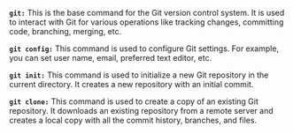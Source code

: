 **`git:`** This is the base command for the Git version control system. It is used to interact with Git for various operations like tracking changes, committing code, branching, merging, etc.

**`git config:`** This command is used to configure Git settings. For example, you can set user name, email, preferred text editor, etc.

**`git init:`** This command is used to initialize a new Git repository in the current directory. It creates a new repository with an initial commit.

**`git clone:`** This command is used to create a copy of an existing Git repository. It downloads an existing repository from a remote server and creates a local copy with all the commit history, branches, and files.
